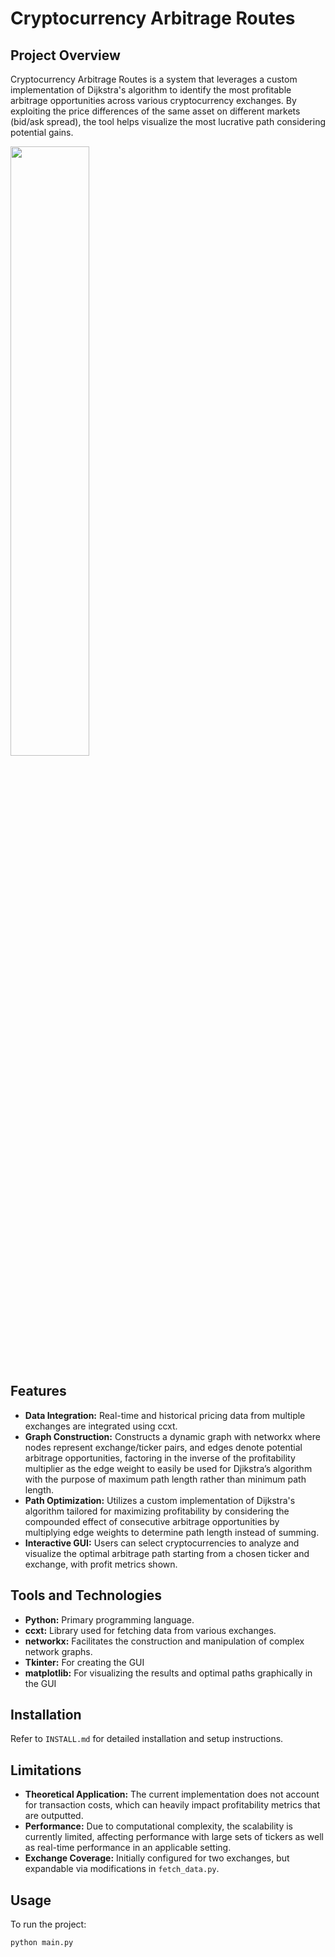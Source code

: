 # Cryptocurrency Arbitrage Routes

## Project Overview
Cryptocurrency Arbitrage Routes is a system that leverages a custom implementation of Dijkstra's algorithm to identify the most profitable arbitrage opportunities across various cryptocurrency exchanges. By exploiting the price differences of the same asset on different markets (bid/ask spread), the tool helps visualize the most lucrative path considering potential gains.

<img src="https://github.com/kmehra05/CryptoArbitrageRoutes/assets/17500616/a61a0e5a-e91e-439e-8487-20168d8302d6" width="50%">

## Features
- **Data Integration:** Real-time and historical pricing data from multiple exchanges are integrated using ccxt.
- **Graph Construction:** Constructs a dynamic graph with networkx where nodes represent exchange/ticker pairs, and edges denote potential arbitrage opportunities, factoring in the inverse of the profitability multiplier as the edge weight to easily be used for Djikstra’s algorithm with the purpose of maximum path length rather than minimum path length.
- **Path Optimization:** Utilizes a custom implementation of Dijkstra's algorithm tailored for maximizing profitability by considering the compounded effect of consecutive arbitrage opportunities by multiplying edge weights to determine path length instead of summing.
- **Interactive GUI:** Users can select cryptocurrencies to analyze and visualize the optimal arbitrage path starting from a chosen ticker and exchange, with profit metrics shown.

## Tools and Technologies
- **Python:** Primary programming language.
- **ccxt:** Library used for fetching data from various exchanges.
- **networkx:** Facilitates the construction and manipulation of complex network graphs.
- **Tkinter:** For creating the GUI
- **matplotlib:** For visualizing the results and optimal paths graphically in the GUI

## Installation
Refer to `INSTALL.md` for detailed installation and setup instructions.

## Limitations
- **Theoretical Application:** The current implementation does not account for transaction costs, which can heavily impact profitability metrics that are outputted.
- **Performance:** Due to computational complexity, the scalability is currently limited, affecting performance with large sets of tickers as well as real-time performance in an applicable setting.
- **Exchange Coverage:** Initially configured for two exchanges, but expandable via modifications in `fetch_data.py`.

## Usage
To run the project:
```bash
python main.py
```
